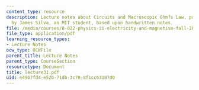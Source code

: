```yaml
---
content_type: resource
description: Lecture notes about Circuits and Macroscopic Ohm?s Law, prepared in LaTeX
  by James Silva, an MIT student, based upon handwritten notes.
file: /media/courses/8-022-physics-ii-electricity-and-magnetism-fall-2006/e49b7fd4e52b71db3c708f1cc63187d0_lecture31.pdf
file_type: application/pdf
learning_resource_types:
- Lecture Notes
ocw_type: OCWFile
parent_title: Lecture Notes
parent_type: CourseSection
resourcetype: Document
title: lecture31.pdf
uid: e49b7fd4-e52b-71db-3c70-8f1cc63187d0
---
```

